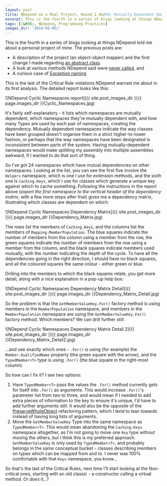 ```yaml
---
layout: post
title: NDepend on a Real Project, Round 1.4&#58; Mutually Dependent Namespaces
excerpt: This is the fourth in a series of blogs looking at things NDepend told me about a personal project of mine - this time mutually-dependent namespaces.
tags: [C&#35;, NDepend, Programming Practices]
images_dir: '2014-01-05/'
---
```


This is the fourth in a series of blogs looking at things NDepend told me about a personal project 
of mine. The previous posts are:

- A description of the project (an object-object mapper) and the first change I made regarding [an 
  abstract class](ndepend-real-project-dashboard-abstract-class-constructor)
- A look at various methods NDepend said were [never called](ndepend-real-project-dead-methods), and
- A curious case of [Exception naming](ndepend-real-project-exception-naming)

This is the last of the Critical Rule violations NDepend warned me about in its first analysis. The 
detailed report looks like this:

![NDepend Cyclic Namespaces report]({{ site.post_images_dir }}{{ page.images_dir }}Cyclic_Namespaces.jpg)

It's fairly self-explanatory - it lists which namespaces are mutually dependent, which namespaces 
they're mutually dependent with, and how many Types are used by each pair of namespaces, creating 
the dependency. Mutually dependent namespaces indicate the way classes have been grouped doesn't 
organise them in a strict higher-to-lower fashion, or perhaps that the way namespaces have been 
designated is inconsistent between parts of the system. Having mutually-dependent namespaces would 
make splitting my assembly into multiple assemblies awkward, if I wanted to do that sort of thing.

So I've got 24 namespaces which have mutual dependencies on other namespaces. Looking at the list, 
you can see the first five involve the `Helpers` namespace, which is one I use for extension methods, 
and the sixth one is `Caching.Keys`, which I use for classes which generate a unique key against 
which to cache something. Following the instructions in the report above (_export the first namespace 
to the vertical header of the dependency matrix_, with a few more steps after that) gives me a 
dependency matrix, illustrating which classes are dependent on which:

![NDepend Cyclic Namespaces Dependency Matrix]({{ site.post_images_dir }}{{ page.images_dir }}Dependency_Matrix.jpg)

The rows list the members of `Caching.Keys`, and the columns list the members of `Mapping.MemberPopulation`. 
The blue squares indicate the number of members from the column using a member from the row, the 
green squares indicate the number of members from the row using a member from the column, and the 
black squares indicate members used mutually, with the number indicating the depth of the cycle. To 
have all the dependencies going in the right direction, I should have no black squares, and all the 
coloured squares the same colour - either green or blue.

Drilling into the members to which the black squares relate, you get more detail, along with a nice 
explanation in a pop-up help box:

![NDepend Cyclic Namespaces Dependency Matrix Detail]({{ site.post_images_dir }}{{ page.images_dir }}Dependency_Matrix_Detail.jpg)

So the problem is that the `GetMemberValueKey.For()` factory method is using members in the 
`MemberPopulation` namespace, and members in the `MemberPopulation` namespace are using the 
`GetMemberValueKey.For()` factory method. Which members? We can drill further still:

![NDepend Cyclic Namespaces Dependency Matrix Detail 2]({{ site.post_images_dir }}{{ page.images_dir }}Dependency_Matrix_Detail2.jpg)

...and see exactly which ones - `.For()` is using (for example) the `Member.QualifiedName` property 
(the green square with the arrow), and the `TypedMember<T>` type is using `.For()` (the blue square 
in the right-most column).

So how can I fix it? I see two options:

1. Have `TypedMember<T>` pass the values the `.For()` method currently gets for itself into `.For()` 
   as arguments. This would increase `.For()`'s parameter list from two to three, and would mean if 
   I needed to add extra pieces of information to the key to ensure it's unique, I'd have to add 
   further arguments still. It would also be the opposite of the 
   [PreserveWholeObject](https://www.refactoring.com/catalog/preserveWholeObject.html) refactoring 
   pattern, which I tend to lean towards instead of having long lists of arguments. 
2. Move the `GetMemberValueKey` Type into the same namespace as `TypedMember<T>`. This would mean 
   abandoning the `Caching.Keys` namespace altogether, as I'm not going to move one `Key` type 
   without moving the others, but I think this is my preferred approach. `GetMemberValueKey` is only 
   used by `TypedMember<T>`, and probably belongs in the same conceptual bucket - classes describing 
   members on types which can be mapped from and to. I never was 100% comfortable with that `Keys` 
   namespace, you know...

So that's the last of the Critical Rules, next time I'll start looking at the Non-critical ones, 
starting with an old classic - a constructor calling a virtual method. Or _does_ it...?